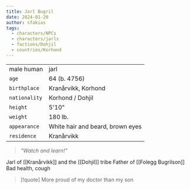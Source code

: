 ```yaml
---
title: Jarl Bugril
date: 2024-01-20
author: sfakias
tags:
  - characters/NPCs
  - characters/jarls
  - factions/Dohjil
  - countries/Korhond
---
```

| | |
| --- | --- |
| male human | jarl |
| `age` | 64 (b. 4756) |
| `birthplace` | Kranårvikk, Korhond |
| `nationality` | Korhond / Dohjil |
| `height` | 5'10" |
| `weight` | 180 lb. |
| `appearance` | White hair and beard, brown eyes |
| `residence` | Kranårvikk |

> _"Watch and learn!"_

Jarl of [[Kranårvikk]] and the [[Dohjil]] tribe
Father of [[Folegg Bugrilson]]
Bad health, cough

> [!quote] 
> More proud of my doctor than my son